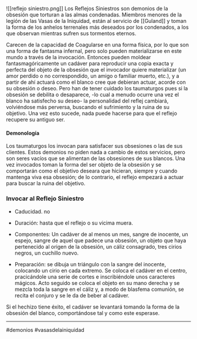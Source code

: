 ![[reflejo siniestro.png]]
Los Reflejos Siniestros son demonios de la obsesión que torturan a las almas condenadas. Miembros menores de la legión de las Vasas de la Iniquidad, están al servicio de [[Guland]] y toman la forma de los anhelos terrenales más deseados por los condenados, a los que observan mientras sufren sus tormentos eternos.

Carecen de la capacidad de Coagularse en una forma física, por lo que son una forma de fantasma infernal, pero solo pueden materializarse en este mundo a través de la invocación. Entonces pueden moldear fantasmagóricamente un cadáver para reproducir una copia exacta y perfecta del objeto de la obsesión que el invocador quiere materializar (un amor perdido o no correspondido, un amigo o familiar muerto, etc.), y a partir de ahí actuará como el blanco cree que debieran actuar, acorde con su obsesión o deseo. Pero han de tener cuidado los taumaturgos pues si la obsesión se debilita o desaparece, -lo cual a menudo ocurre una vez el blanco ha satisfecho su deseo- la personalidad del reflej cambiará, volviéndose más perversa, buscando el sufrimiento y la ruina de su objetivo. Una vez esto sucede, nada puede hacerse para que el reflejo recupere su antiguo ser.

#### Demonología
Los taumaturgos los invocan para satisfacer sus obsesiones o las de sus clientes. Estos demonios no piden nada a cambio de estos servicios, pero son seres vacíos que se alimentan de las obsesiones de sus blancos. Una vez invocados toman la forma del ser objeto de la obsesión y se comportarán como el objetivo deseara que hicieran, siempre y cuando mantenga viva esa obsesión; de lo contrario, el reflejo empezará a actuar para buscar la ruina del objetivo.

### Invocar al Reflejo Siniestro
- Caducidad. no
    
- Duración: hasta que el reflejo o su vicima muera.
    
- Componentes: Un cadáver de al menos un mes, sangre de inocente, un espejo, sangre de aquel que padece una obsesión, un objeto que haya pertenecido al origen de la obsesión, un cáliz consagrado, tres cirios negros, un cuchillo nuevo.
    
- Preparación: se dibuja un triángulo con la sangre del inocente, colocando un cirio en cada extremo. Se coloca el cadáver en el centro, pracicándole una serie de cortes e inscribiéndole unos caracteres mágicos. Acto seguido se coloca el objeto en su mano derecha y se mezcla toda la sangre en el cáliz y, a modo de blasfema comunión, se recita el conjuro y se le da de beber al cadáver.
    

Si el hechizo tiene éxito, el cadáver se levantará tomando la forma de la obsesión del blanco, comportándose tal y como este esperase.

--- 
#demonios #vasasdelainiquidad 